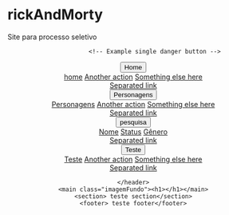 # rickAndMorty
 Site para processo seletivo
 <!DOCTYPE html>
<html lang="pt-BR">
<head>
    <meta charset="UTF-8">
    <meta http-equiv="X-UA-Compatible" content="IE=edge">
    <meta name="viewport" content="width=device-width, initial-scale=1.0">
    <title>Rick and Morty </title>
    <script src="https://cdn.jsdelivr.net/npm/bootstrap@5.0.0-beta3/dist/js/bootstrap.bundle.min.js" integrity="sha384-JEW9xMcG8R+pH31jmWH6WWP0WintQrMb4s7ZOdauHnUtxwoG2vI5DkLtS3qm9Ekf" crossorigin="anonymous"></script>
    <script src="https://cdn.jsdelivr.net/npm/@popperjs/core@2.9.1/dist/umd/popper.min.js" integrity="sha384-SR1sx49pcuLnqZUnnPwx6FCym0wLsk5JZuNx2bPPENzswTNFaQU1RDvt3wT4gWFG" crossorigin="anonymous"></script>
    <script src="https://cdn.jsdelivr.net/npm/bootstrap@5.0.0-beta3/dist/js/bootstrap.min.js" integrity="sha384-j0CNLUeiqtyaRmlzUHCPZ+Gy5fQu0dQ6eZ/xAww941Ai1SxSY+0EQqNXNE6DZiVc" crossorigin="anonymous"></script>
    <link rel="stylesheet" href="https://maxcdn.bootstrapcdn.com/bootstrap/3.3.7/css/bootstrap.min.css">
    <script src="https://ajax.googleapis.com/ajax/libs/jquery/3.3.1/jquery.min.js"></script>
    <script src="https://maxcdn.bootstrapcdn.com/bootstrap/3.3.7/js/bootstrap.min.js"></script>
    <link rel="stylesheet" href="style.css">
</head>
<body class="bege">
    <header class="espaco" >
        
                <!-- Example single danger button -->
<div class="btn-group">
    <button type="button" class="btn btn-danger dropdown-toggle rosa" data-toggle="dropdown" aria-haspopup="true" aria-expanded="false">
      Home
    </button>
    <div class="dropdown-menu">
      <a class="dropdown-item active" href="#">home</a>
      <a class="dropdown-item" href="#">Another action</a>
      <a class="dropdown-item" href="#">Something else here</a>
      <div class="dropdown-divider"></div>
      <a class="dropdown-item" href="#">Separated link</a>
    </div>
  </div>
  <!-- Example single danger button -->
 
<div class="btn-group">
    <button type="button" class="btn btn-danger dropdown-toggle azul" data-toggle="dropdown" aria-haspopup="true" aria-expanded="false">
      Personagens
    </button>
    <div class="dropdown-menu">
      <a class="dropdown-item" href="personagens.html">Personagens</a>
      <a class="dropdown-item" href="#">Another action</a>
      <a class="dropdown-item" href="#">Something else here</a>
      <div class="dropdown-divider"></div>
      <a class="dropdown-item" href="#">Separated link</a>
    </div>
  </div>
<div class="btn-group">
    <button type="button" class="btn btn-danger dropdown-toggle vermelho" data-toggle="dropdown" aria-haspopup="true" aria-expanded="false">
      pesquisa
    </button>
    <div class="dropdown-menu">
      <a class="dropdown-item" href="#">Nome</a>
      <a class="dropdown-item" href="#">Status</a>
      <a class="dropdown-item" href="#">Gênero</a>
      <div class="dropdown-divider"></div>
      <a class="dropdown-item" href="#">Separated link</a>
    </div>
  </div>
  <!-- Example single danger button -->
<div class="btn-group">
    <button type="button" class="btn btn-danger dropdown-toggle verde" data-toggle="dropdown" aria-haspopup="true" aria-expanded="false">
      Teste
    </button>
    <div class="dropdown-menu">
      <a class="dropdown-item" href="teste.html">Teste</a>
      <a class="dropdown-item" href="#">Another action</a>
      <a class="dropdown-item" href="#">Something else here</a>
      <div class="dropdown-divider"></div>
      <a class="dropdown-item" href="#">Separated link</a>
    </div>
  </div>
             
    </header>
    <main class="imagemFundo"><h1></h1></main>
    <section> teste section</section>
    <footer> teste footer</footer>

    
</body>
</html>

